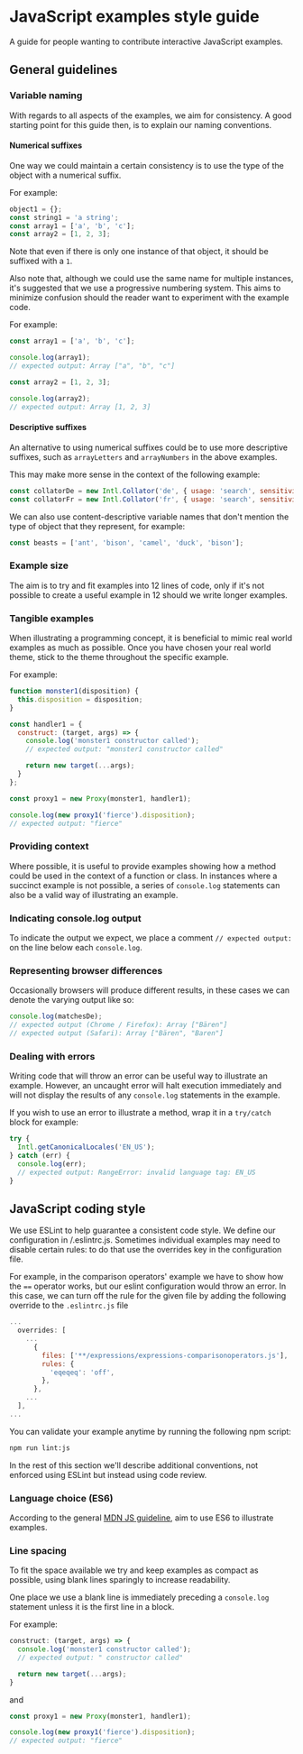 # JavaScript examples style guide

A guide for people wanting to contribute interactive JavaScript examples.

## General guidelines

### Variable naming

With regards to all aspects of the examples, we aim for consistency. A good starting point for this guide then, is to explain our naming conventions.

#### Numerical suffixes

One way we could maintain a certain consistency is to use the type of the object with a numerical suffix.

For example:

```js
object1 = {};
const string1 = 'a string';
const array1 = ['a', 'b', 'c'];
const array2 = [1, 2, 3];
```

Note that even if there is only one instance of that object, it should be suffixed with a `1`.

Also note that, although we could use the same name for multiple instances, it's suggested that we use a progressive numbering system. This aims to minimize confusion should the reader want to experiment with the example code.

For example:

```js
const array1 = ['a', 'b', 'c'];

console.log(array1);
// expected output: Array ["a", "b", "c"]

const array2 = [1, 2, 3];

console.log(array2);
// expected output: Array [1, 2, 3]
```

#### Descriptive suffixes

An alternative to using numerical suffixes could be to use more descriptive suffixes, such as `arrayLetters` and `arrayNumbers` in the above examples.

This may make more sense in the context of the following example:

```js
const collatorDe = new Intl.Collator('de', { usage: 'search', sensitivity: 'base' });
const collatorFr = new Intl.Collator('fr', { usage: 'search', sensitivity: 'base' });
```

We can also use content-descriptive variable names that don't mention the type of object that they represent, for example:

```js
const beasts = ['ant', 'bison', 'camel', 'duck', 'bison'];
```

### Example size

The aim is to try and fit examples into 12 lines of code, only if it's not possible to create a useful example in 12 should we write longer examples.

### Tangible examples

When illustrating a programming concept, it is beneficial to mimic real world examples as much as possible. Once you have chosen your real world theme, stick to the theme throughout the specific example.

For example:

```js
function monster1(disposition) {
  this.disposition = disposition;
}

const handler1 = {
  construct: (target, args) => {
    console.log('monster1 constructor called');
    // expected output: "monster1 constructor called"

    return new target(...args);
  }
};

const proxy1 = new Proxy(monster1, handler1);

console.log(new proxy1('fierce').disposition);
// expected output: "fierce"
```

### Providing context

Where possible, it is useful to provide examples showing how a method could be used in the context of a function or class. In instances where a succinct example is not possible, a series of `console.log` statements can also be a valid way of illustrating an example.

### Indicating console.log output

To indicate the output we expect, we place a comment `// expected output:` on the line below each `console.log`.

### Representing browser differences

Occasionally browsers will produce different results, in these cases we can denote the varying output like so:

```js
console.log(matchesDe);
// expected output (Chrome / Firefox): Array ["Bären"]
// expected output (Safari): Array ["Bären", "Baren"]
```

### Dealing with errors

Writing code that will throw an error can be useful way to illustrate an example. However, an uncaught error will halt execution immediately and will not display the results of any `console.log` statements in the example.

If you wish to use an error to illustrate a method, wrap it in a `try/catch` block for example:

```js
try {
  Intl.getCanonicalLocales('EN_US');
} catch (err) {
  console.log(err);
  // expected output: RangeError: invalid language tag: EN_US
}
```

## JavaScript coding style

We use ESLint to help guarantee a consistent code style. We define our configuration in /.eslintrc.js. Sometimes individual examples may need to disable certain rules: to do that use the overrides key in the configuration file.

For example, in the comparison operators' example we have to show how the `==` operator works, but our eslint configuration would throw an error. In this case, we can turn off the rule for the given file by adding the following override to the `.eslintrc.js` file

```js
...
  overrides: [
    ...
      {
        files: ['**/expressions/expressions-comparisonoperators.js'],
        rules: {
          'eqeqeq': 'off',
        },
      },
    ...
  ],
...
```

You can validate your example anytime by running the following npm script:

```sh
npm run lint:js
```

In the rest of this section we'll describe additional conventions, not enforced using ESLint but instead using code review.

### Language choice (ES6)

According to the general [MDN JS guideline](https://developer.mozilla.org/en-US/docs/MDN/Contribute/Guidelines/Code_guidelines/JavaScript#Use_ES6_features), aim to use ES6 to illustrate examples.

### Line spacing

To fit the space available we try and keep examples as compact as possible, using blank lines sparingly to increase readability.

One place we use a blank line is immediately preceding a `console.log` statement unless it is the first line in a block.

For example:

```js
construct: (target, args) => {
  console.log('monster1 constructor called');
  // expected output: " constructor called"

  return new target(...args);
}
```
and

```js
const proxy1 = new Proxy(monster1, handler1);

console.log(new proxy1('fierce').disposition);
// expected output: "fierce"
```

